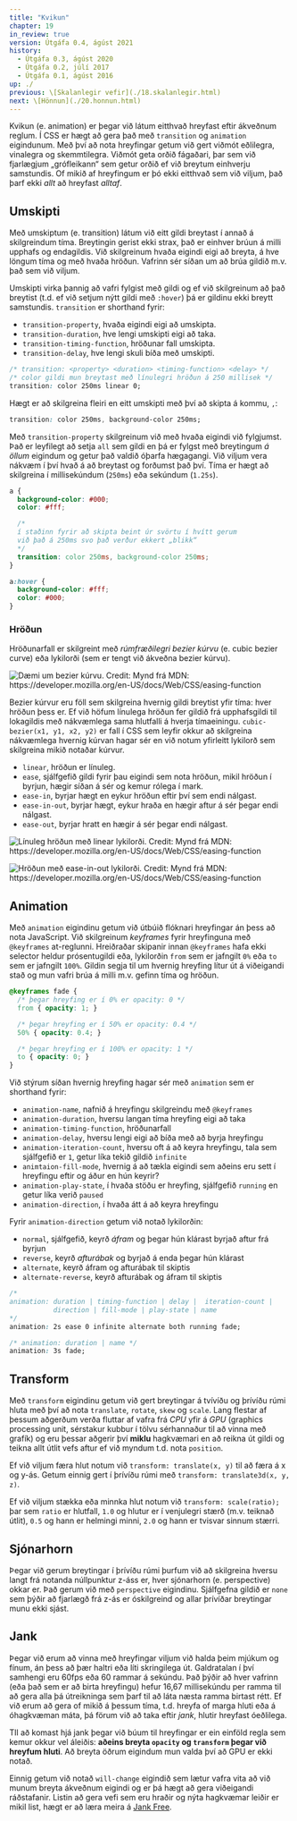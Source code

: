 ```yaml
---
title: "Kvikun"
chapter: 19
in_review: true
version: Útgáfa 0.4, ágúst 2021
history:
  - Útgáfa 0.3, ágúst 2020
  - Útgáfa 0.2, júlí 2017
  - Útgáfa 0.1, ágúst 2016
up: ./
previous: \[Skalanlegir vefir](./18.skalanlegir.html)
next: \[Hönnun](./20.honnun.html)
---
```


Kvikun (e. animation) er þegar við látum eitthvað hreyfast eftir ákveðnum reglum. Í CSS er hægt að gera það með `transition` og `animation` eigindunum. Með því að nota hreyfingar getum við gert viðmót eðlilegra, vinalegra og skemmtilegra. Viðmót geta orðið fágaðari, þar sem við fjarlægjum „grófleikann“ sem getur orðið ef við breytum einhverju samstundis. Of mikið af hreyfingum er þó ekki eitthvað sem við viljum, það þarf ekki _allt_ að hreyfast _alltaf_.

## Umskipti

Með umskiptum (e. transition) látum við eitt gildi breytast í annað á skilgreindum tíma. Breytingin gerist ekki strax, það er einhver brúun á milli upphafs og endagildis. Við skilgreinum hvaða eigindi eigi að breyta, á hve löngum tíma og með hvaða hröðun. Vafrinn sér síðan um að brúa gildið m.v. það sem við viljum.

Umskipti virka þannig að vafri fylgist með gildi og ef við skilgreinum að það breytist (t.d. ef við setjum nýtt gildi með `:hover`) þá er gildinu ekki breytt samstundis. `transition` er shorthand fyrir:

* `transition-property`, hvaða eigindi eigi að umskipta.
* `transition-duration`, hve lengi umskipti eigi að taka.
* `transition-timing-function`, hröðunar fall umskipta.
* `transition-delay`, hve lengi skuli bíða með umskipti.

```css
/* transition: <property> <duration> <timing-function> <delay> */
/* color gildi mun breytast með línulegri hröðun á 250 millisek */
transition: color 250ms linear 0;
```

Hægt er að skilgreina fleiri en eitt umskipti með því að skipta á kommu, `,`:

```css
transition: color 250ms, background-color 250ms;
```

Með `transition-property` skilgreinum við með hvaða eigindi við fylgjumst. Það er leyfilegt að setja `all` sem gildi en þá er fylgst með breytingum _á öllum_ eigindum og getur það valdið óþarfa hægagangi. Við viljum vera nákvæm í því hvað á að breytast og forðumst það því. Tíma er hægt að skilgreina í millisekúndum (`250ms`) eða sekúndum (`1.25s`).

```css
a {
  background-color: #000;
  color: #fff;

  /*
  í staðinn fyrir að skipta beint úr svörtu í hvítt gerum
  við það á 250ms svo það verður ekkert „blikk“
  */
  transition: color 250ms, background-color 250ms;
}

a:hover {
  background-color: #fff;
  color: #000;
}
```

### Hröðun

Hröðunarfall er skilgreint með _rúmfræðilegri bezier kúrvu_ (e. cubic bezier curve) eða lykilorði (sem er tengt við ákveðna bezier kúrvu).

![](img/cubic-bezier.png "Dæmi um bezier kúrvu. Credit: Mynd frá MDN: https://developer.mozilla.org/en-US/docs/Web/CSS/easing-function")

Bezier kúrvur eru föll sem skilgreina hvernig gildi breytist yfir tíma: hver hröðun þess er. Ef við höfum línulega hröðun fer gildið frá upphafsgildi til lokagildis með nákvæmlega sama hlutfalli á hverja tímaeiningu. `cubic-bezier(x1, y1, x2, y2)` er fall í CSS sem leyfir okkur að skilgreina nákvæmlega hvernig kúrvan hagar sér en við notum yfirleitt lykilorð sem skilgreina mikið notaðar kúrvur.

* `linear`, hröðun er línuleg.
* `ease`, sjálfgefið gildi fyrir þau eigindi sem nota hröðun, mikil hröðun í byrjun, hægir síðan á sér og kemur rólega í mark.
* `ease-in`, byrjar hægt en eykur hröðun eftir því sem endi nálgast.
* `ease-in-out`, byrjar hægt, eykur hraða en hægir aftur á sér þegar endi nálgast.
* `ease-out`, byrjar hratt en hægir á sér þegar endi nálgast.

![](img/cubic-bezier-linear.png "Línuleg hröðun með linear lykilorði. Credit: Mynd frá MDN: https://developer.mozilla.org/en-US/docs/Web/CSS/easing-function")

![](img/cubic-bezier-ease-in-out.png "Hröðun með ease-in-out lykilorði. Credit: Mynd frá MDN: https://developer.mozilla.org/en-US/docs/Web/CSS/easing-function")

## Animation

Með `animation` eigindinu getum við útbúið flóknari hreyfingar án þess að nota JavaScript. Við skilgreinum _keyframes_ fyrir hreyfinguna með `@keyframes` at-reglunni. Hreiðraðar skipanir innan `@keyframes` hafa ekki selector heldur prósentugildi eða, lykilorðin `from` sem er jafngilt `0%` eða `to` sem er jafngilt `100%`. Gildin segja til um hvernig hreyfing lítur út á viðeigandi stað og mun vafri brúa á milli m.v. gefinn tíma og hröðun.

```css
@keyframes fade {
  /* þegar hreyfing er í 0% er opacity: 0 */
  from { opacity: 1; }

  /* þegar hreyfing er í 50% er opacity: 0.4 */
  50% { opacity: 0.4; }

  /* þegar hreyfing er í 100% er opacity: 1 */
  to { opacity: 0; }
}
```

Við stýrum síðan hvernig hreyfing hagar sér með `animation` sem er shorthand fyrir:

* `animation-name`, nafnið á hreyfingu skilgreindu með `@keyframes`
* `animation-duration`, hversu langan tíma hreyfing eigi að taka
* `animation-timing-function`, hröðunarfall
* `animation-delay`, hversu lengi eigi að bíða með að byrja hreyfingu
* `animation-iteration-count`, hversu oft á að keyra hreyfingu, tala sem sjálfgefið er `1`, getur líka tekið gildið `infinite`
* `animtaion-fill-mode`, hvernig á að tækla eigindi sem aðeins eru sett í hreyfingu eftir og áður en hún keyrir?
* `animation-play-state`, í hvaða stöðu er hreyfing, sjálfgefið `running` en getur líka verið `paused`
* `animation-direction`, í hvaða átt á að keyra hreyfingu

Fyrir `animation-direction` getum við notað lykilorðin:

- `normal`, sjálfgefið, keyrð _áfram_ og þegar hún klárast byrjað aftur frá byrjun
- `reverse`, keyrð _afturábak_ og byrjað á enda þegar hún klárast
- `alternate`, keyrð áfram og afturábak til skiptis
- `alternate-reverse`, keyrð afturábak og áfram til skiptis

```css
/*
animation: duration | timing-function | delay |  iteration-count |
           direction | fill-mode | play-state | name 
*/
animation: 2s ease 0 infinite alternate both running fade;

/* animation: duration | name */
animation: 3s fade;
```

## Transform

Með `transform` eigindinu getum við gert breytingar á tvívíðu og þrívíðu rúmi hluta með því að nota `translate`, `rotate`, `skew` og `scale`. Lang flestar af þessum aðgerðum verða fluttar af vafra frá _CPU_ yfir á _GPU_ (graphics processing unit, sérstakur kubbur í tölvu sérhannaður til að vinna með grafík) og eru þessar aðgerir því **miklu** hagkvæmari en að reikna út gildi og teikna allt útlit vefs aftur ef við myndum t.d. nota `position`.

Ef við viljum færa hlut notum við `transform: translate(x, y)` til að færa á x og y-ás. Getum einnig gert í þrívíðu rúmi með `transform: translate3d(x, y, z)`.

Ef við viljum stækka eða minnka hlut notum við `transform: scale(ratio);` þar sem `ratio` er hlutfall, `1.0` og hlutur er í venjulegri stærð (m.v. teiknað útlit), `0.5` og hann er helmingi minni, `2.0` og hann er tvisvar sinnum stærri.

## Sjónarhorn

Þegar við gerum breytingar í þrívíðu rúmi þurfum við að skilgreina hversu langt frá notanda núllpunktur z-áss er, hver sjónarhorn (e. perspective) okkar er. Það gerum við með `perspective` eigindinu. Sjálfgefna gildið er `none` sem þýðir að fjarlægð frá z-ás er óskilgreind og allar þrívíðar breytingar munu ekki sjást.

## Jank

Þegar við erum að vinna með hreyfingar viljum við halda þeim mjúkum og fínum, án þess að þær haltri eða líti skringilega út. Galdratalan í því samhengi eru 60fps eða 60 rammar á sekúndu. Það þýðir að hver vafrinn (eða það sem er að birta hreyfingu) hefur 16,67 millisekúndu per ramma til að gera alla þá útreikninga sem þarf til að láta næsta ramma birtast rétt. Ef við erum að gera of mikið á þessum tíma, t.d. hreyfa of marga hluti eða á óhagkvæman máta, þá förum við að taka eftir _jank_, hlutir hreyfast óeðlilega.

TIl að komast hjá jank þegar við búum til hreyfingar er ein einföld regla sem kemur okkur vel áleiðis: **aðeins breyta `opacity` og `transform` þegar við hreyfum hluti**. Að breyta öðrum eigindum mun valda því að GPU er ekki notað.

Einnig getum við notað `will-change` eigindið sem lætur vafra vita að við munum breyta ákveðnum eigindi og er þá hægt að gera viðeigandi ráðstafanir. Listin að gera vefi sem eru hraðir og nýta hagkvæmar leiðir er mikil list, hægt er að læra meira á [Jank Free](http://jankfree.org/).
 